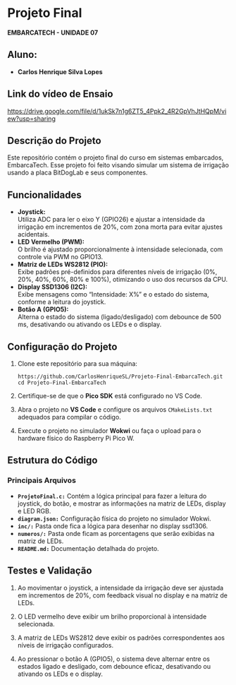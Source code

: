 # Projeto Final
**EMBARCATECH - UNIDADE 07**

## Aluno: 
- **Carlos Henrique Silva Lopes**

## **Link do vídeo de Ensaio**
https://drive.google.com/file/d/1ukSk7n1g6ZT5_4Ppk2_4R2GpVhJtHQpM/view?usp=sharing

## **Descrição do Projeto**
Este repositório contém o projeto final do curso em sistemas embarcados, EmbarcaTech. Esse projeto foi feito visando simular um sistema de irrigação usando a placa BitDogLab e seus componentes.

## Funcionalidades

- **Joystick:**  
  Utiliza ADC para ler o eixo Y (GPIO26) e ajustar a intensidade da irrigação em incrementos de 20%, com zona morta para evitar ajustes acidentais.
- **LED Vermelho (PWM):**  
  O brilho é ajustado proporcionalmente à intensidade selecionada, com controle via PWM no GPIO13.
- **Matriz de LEDs WS2812 (PIO):**  
  Exibe padrões pré-definidos para diferentes níveis de irrigação (0%, 20%, 40%, 60%, 80% e 100%), otimizando o uso dos recursos da CPU.
- **Display SSD1306 (I2C):**  
  Exibe mensagens como “Intensidade: X%” e o estado do sistema, conforme a leitura do joystick.
- **Botão A (GPIO5):**  
  Alterna o estado do sistema (ligado/desligado) com debounce de 500 ms, desativando ou ativando os LEDs e o display.


## Configuração do Projeto

1. Clone este repositório para sua máquina:

   ```
   https://github.com/CarlosHenriqueSL/Projeto-Final-EmbarcaTech.git
   cd Projeto-Final-EmbarcaTech
   ```

2. Certifique-se de que o **Pico SDK** está configurado no VS Code.

3. Abra o projeto no **VS Code** e configure os arquivos `CMakeLists.txt` adequados para compilar o código.

4. Execute o projeto no simulador **Wokwi** ou faça o upload para o hardware físico do Raspberry Pi Pico W.


## Estrutura do Código

### Principais Arquivos
- **`ProjetoFinal.c:`** Contém a lógica principal para fazer a leitura do joystick, do botão, e mostrar as informações na matriz de LEDs, display e LED RGB.
- **`diagram.json:`** Configuração física do projeto no simulador Wokwi.
- **`inc/:`** Pasta onde fica a lógica para desenhar no display ssd1306.
- **`numeros/:`** Pasta onde ficam as porcentagens que serão exibidas na matriz de LEDs.
- **`README.md:`** Documentação detalhada do projeto.

## Testes e Validação

1. Ao movimentar o joystick, a intensidade da irrigação deve ser ajustada em incrementos de 20%, com feedback visual no display e na matriz de LEDs.
 
2. O LED vermelho deve exibir um brilho proporcional à intensidade selecionada.
   
3. A matriz de LEDs WS2812 deve exibir os padrões correspondentes aos níveis de irrigação configurados.
  
4. Ao pressionar o botão A (GPIO5), o sistema deve alternar entre os estados ligado e desligado, com debounce eficaz, desativando ou ativando os LEDs e o display.

